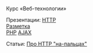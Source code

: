 Курс &laquo;Веб-технологии&raquo;

Презентации:
[HTTP](https://docs.google.com/presentation/d/1ocVYYaFwBZt6vcyfRfIywta6A2O4XKM1Y7LF3BzhnQw/edit?usp=sharing)<br>
[Разметка](https://docs.google.com/presentation/d/1tR5y5z0Bb5G69udzXAbObB3RjRbAcQ7L6JphnTI4xIA/edit?usp=sharing)<br>
[PHP](https://github.com/gorbenko/learning/blob/master/php-lession-1.zip)
[AJAX](https://docs.google.com/presentation/d/1JzLmuvpngZWum3ENWZbSmIPscTQiiWMTltWrwPhBOZY/edit?usp=sharing)<br>

Статьи:
[Про HTTP "на-пальцах"](https://docs.google.com/document/d/1EZgWxQ3s3VyneOb3dEqhx49K552nWd0JSTiLDKFCE20/edit?usp=sharing)
